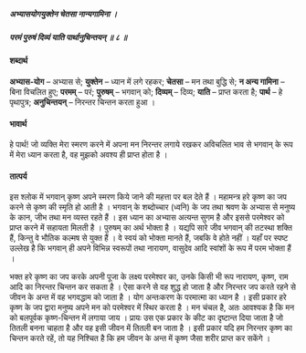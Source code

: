 ##### अभ्यासयोगयुक्तेन चेतसा नान्यगामिना ।
##### परमं पुरुषं दिव्यं याति पार्थानुचिन्तयन् ॥ ८ ॥

#### शब्दार्थ

**अभ्यास-योग** – अभ्यास से; **युक्तेन** – ध्यान में लगे रहकर; **चेतसा** – मन तथा बुद्धि से; **न अन्य गामिना** – बिना विचलित हुए; **परमम्** – परं; **पुरुषम्** – भगवान् को; **दिव्यम्** – दिव्य; **याति** – प्राप्त करता है; **पार्थ** – हे पृथापुत्र; **अनुचिन्तयन्** – निरन्तर चिन्तन करता हुआ ।

#### भावार्थ

हे पार्थ! जो व्यक्ति मेरा स्मरण करने में अपना मन निरन्तर लगाये रखकर अविचलित भाव से भगवान् के रूप में मेरा ध्यान करता है, वह मुझको अवश्य ही प्राप्त होता है ।

#### तात्पर्य

इस श्लोक में भगवान् कृष्ण अपने स्मरण किये जाने की महत्ता पर बल देते हैं । महामन्त्र हरे कृष्ण का जप करने से कृष्ण की स्मृति हो आती है । भगवान् के शब्दोच्चार (ध्वनि) के जप तथा श्रवण के अभ्यास से मनुष्य के कान, जीभ तथा मन व्यस्त रहते हैं । इस ध्यान का अभ्यास अत्यन्त सुगम है और इससे परमेश्वर को प्राप्त करने में सहायता मिलती है । पुरुषम् का अर्थ भोक्ता है । यद्यपि सारे जीव भगवान् की तटस्था शक्ति हैं, किन्तु वे भौतिक कल्मष से युक्त हैं । वे स्वयं को भोक्ता मानते हैं, जबकि वे होते नहीं । यहाँ पर स्पष्ट उल्लेख है कि भगवान् ही अपने विभिन्न स्वरूपों तथा नारायण, वासुदेव आदि स्वांशों के रूप में परम भोक्ता हैं ।

भक्त हरे कृष्ण का जप करके अपनी पूजा के लक्ष्य परमेश्वर का, उनके किसी भी रूप नारायण, कृष्ण, राम आदि का निरन्तर चिन्तन कर सकता है । ऐसा करने से वह शुद्ध हो जाता है और निरन्तर जप करते रहने से जीवन के अन्त में वह भगवद्धाम को जाता है । योग अन्तःकरण के परमात्मा का ध्यान है । इसी प्रकार हरे कृष्ण के जप द्वारा मनुष्य अपने मन को परमेश्वर में स्थिर करता है । मन चंचल है, अतः आवश्यक है कि मन को बलपूर्वक कृष्ण-चिन्तन में लगाया जाय । प्रायः उस एक प्रकार के कीट का दृष्टान्त दिया जाता है जो तितली बनना चाहता है और वह इसी जीवन में तितली बन जाता है । इसी प्रकार यदि हम निरन्तर कृष्ण का चिन्तन करते रहें, तो यह निश्चित है कि हम जीवन के अन्त में कृष्ण जैसा शरीर प्राप्त कर सकेंगे ।